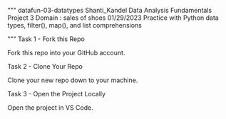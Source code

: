 """ datafun-03-datatypes
Shanti_Kandel 
Data Analysis Fundamentals Project 3 
Domain : sales of shoes
01/29/2023
 Practice with Python data types, filter(), map(), and list comprehensions

"""
 Task 1 - Fork this Repo

Fork this repo into your GitHub account.

 Task 2 - Clone Your Repo 

Clone your new repo down to your machine.

Task 3 - Open the Project Locally

Open the project in VS Code. 
